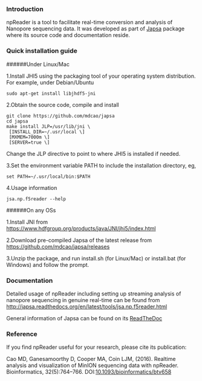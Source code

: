 ### Introduction

npReader is a tool to facilitate real-time conversion and analysis of Nanopore sequencing 
data. It was developed as part of [Japsa](https://github.com/mdcao/japsa) package where its source code and documentation reside.

### Quick installation guide

######Under Linux/Mac

1.Install JHI5 using the packaging tool of your operating system distribution. For example, under Debian/Ubuntu
 
    sudo apt-get install libjhdf5-jni

2.Obtain the source code, compile and install

    git clone https://github.com/mdcao/japsa
    cd japsa
    make install JLP=/usr/lib/jni \
     [INSTALL_DIR=~/.usr/local \] 
     [MXMEM=7000m \] 
     [SERVER=true \] 

Change the JLP directive to point to where JHI5 is installed if needed.

3.Set the environment variable PATH to include the installation directory, eg,

    set PATH=~/.usr/local/bin:$PATH

4.Usage information

    jsa.np.f5reader --help
  
######On any OSs

1.Install JNI from https://www.hdfgroup.org/products/java/JNI/jhi5/index.html 

2.Download pre-compiled Japsa of the latest release from https://github.com/mdcao/japsa/releases

3.Unzip the  package, and run install.sh (for Linux/Mac) or install.bat (for Windows) and follow the prompt.


### Documentation

Detailed usage of npReader including setting up streaming analysis of nanopore sequencing in
genuine real-time can be found from http://japsa.readthedocs.org/en/latest/tools/jsa.np.f5reader.html

General information of Japsa can be found on its [ReadTheDoc](http://japsa.readthedocs.org/en/latest/)

### Reference

If you find npReader useful for your research, please cite its publication:

Cao MD, Ganesamoorthy D, Cooper MA, Coin LJM, (2016). Realtime analysis and visualization of MinION sequencing data
with npReader. Bioinformatics, 32(5):764–766. DOI:[10.1093/bioinformatics/btv658](http://dx.doi.org/10.1093/bioinformatics/btv658)

